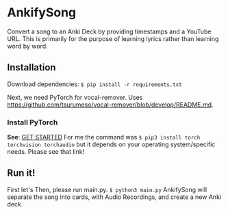 # AnkifySong
Convert a song to an Anki Deck by providing timestamps and a YouTube URL.
This is primarily for the purpose of learning lyrics rather than learning word by word.


## Installation
Download dependencies:
`$ pip install -r requirements.txt`

Next, we need PyTorch for vocal-remover.
Uses https://github.com/tsurumeso/vocal-remover/blob/develop/README.md.

### Install PyTorch
**See**: [GET STARTED](https://pytorch.org/get-started/locally/)
For me the command was `$ pip3 install torch torchvision torchaudio` but it depends on your operating system/specific needs. Please see that link!

## Run it!
First let's 
Then, please run main.py.
`$ python3 main.py`
AnkifySong will separate the song into cards, with Audio Recordings, and create a new Anki deck.

